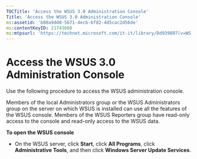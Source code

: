 ```yaml
---
TOCTitle: 'Access the WSUS 3.0 Administration Console'
Title: 'Access the WSUS 3.0 Administration Console'
ms:assetid: 'b08a9dd0-5671-4ecb-bf82-4d5cac2d56de'
ms:contentKeyID: 21743088
ms:mtpsurl: 'https://technet.microsoft.com/it-it/library/Dd939897(v=WS.10)'
---
```


Access the WSUS 3.0 Administration Console
==========================================

Use the following procedure to access the WSUS administration console.

Members of the local Administrators group or the WSUS Administrators group on the server on which WSUS is installed can use all the features of the WSUS console. Members of the WSUS Reporters group have read-only access to the console and read-only access to the WSUS data.

**To open the WSUS console**
-   On the WSUS server, click **Start**, click **All Programs**, click **Administrative Tools**, and then click **Windows Server Update Services**.
